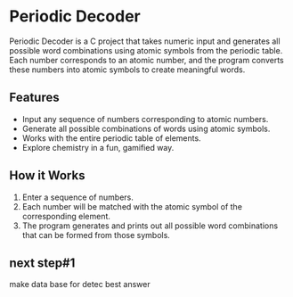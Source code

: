 # Periodic Decoder

Periodic Decoder is a C project that takes numeric input and generates all possible word combinations using atomic symbols from the periodic table. Each number corresponds to an atomic number, and the program converts these numbers into atomic symbols to create meaningful words.

## Features
- Input any sequence of numbers corresponding to atomic numbers.
- Generate all possible combinations of words using atomic symbols.
- Works with the entire periodic table of elements.
- Explore chemistry in a fun, gamified way.

## How it Works
1. Enter a sequence of numbers.
2. Each number will be matched with the atomic symbol of the corresponding element.
3. The program generates and prints out all possible word combinations that can be formed from those symbols.

## next step#1
make data base for detec best answer
